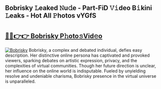 ## Bobrisky 𝙻eaked 𝙽u𝚍e - Part-FiD 𝚅𝚒deo B𝚒kini 𝙻eaks - Hot All 𝙿hotos vYGfS

# <h2><a href="http://ld4wucu.urlbe.top/?page=Bobrisky">🔗🔗👉👉 Bobrisky P𝚑oto𝚜Vid𝚎o</a></h2>

[![Bobrisky](https://i.imgur.com/eBuTRDB.gif)](http://ld4wucu.urlbe.top/?page=Bobrisky)
Bobrisky, a complex and debated individual, defies easy description. Her distinctive online persona has captivated and provoked viewers, sparking debates on artistic expression, privacy, and the complexities of virtual communities. Though her future direction is unclear, her influence on the online world is indisputable. Fueled by unyielding resolve and undeniable charisma, Bobrisky presence in the virtual universe is unparalleled.
